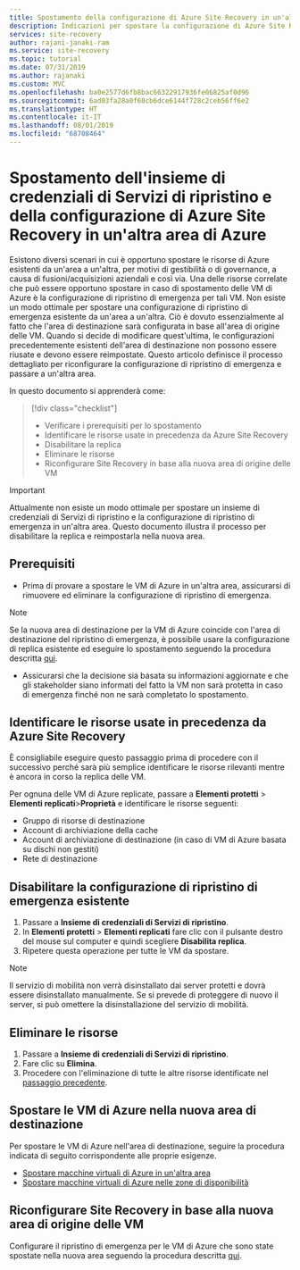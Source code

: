 ```yaml
---
title: Spostamento della configurazione di Azure Site Recovery in un'altra area di Azure | Microsoft Docs
description: Indicazioni per spostare la configurazione di Azure Site Recovery in un'altra area di Azure
services: site-recovery
author: rajani-janaki-ram
ms.service: site-recovery
ms.topic: tutorial
ms.date: 07/31/2019
ms.author: rajanaki
ms.custom: MVC
ms.openlocfilehash: ba0e2577d6fb8bac66322917936fe06825af0d96
ms.sourcegitcommit: 6ad03fa28a0f60cb6dce6144f728c2ceb56ff6e2
ms.translationtype: HT
ms.contentlocale: it-IT
ms.lasthandoff: 08/01/2019
ms.locfileid: "68708464"
---
```

# <a name="moving-recovery-services-vault-and--azure-site-recovery-configuration-to-another-azure-region"></a>Spostamento dell'insieme di credenziali di Servizi di ripristino e della configurazione di Azure Site Recovery in un'altra area di Azure

Esistono diversi scenari in cui è opportuno spostare le risorse di Azure esistenti da un'area a un'altra, per motivi di gestibilità o di governance, a causa di fusioni/acquisizioni aziendali e così via. Una delle risorse correlate che può essere opportuno spostare in caso di spostamento delle VM di Azure è la configurazione di ripristino di emergenza per tali VM. Non esiste un modo ottimale per spostare una configurazione di ripristino di emergenza esistente da un'area a un'altra. Ciò è dovuto essenzialmente al fatto che l'area di destinazione sarà configurata in base all'area di origine delle VM. Quando si decide di modificare quest'ultima, le configurazioni precedentemente esistenti dell'area di destinazione non possono essere riusate e devono essere reimpostate. Questo articolo definisce il processo dettagliato per riconfigurare la configurazione di ripristino di emergenza e passare a un'altra area.

In questo documento si apprenderà come:

> [!div class="checklist"]
> * Verificare i prerequisiti per lo spostamento
> * Identificare le risorse usate in precedenza da Azure Site Recovery 
> * Disabilitare la replica
> * Eliminare le risorse 
> * Riconfigurare Site Recovery in base alla nuova area di origine delle VM

> [!IMPORTANT]
> Attualmente non esiste un modo ottimale per spostare un insieme di credenziali di Servizi di ripristino e la configurazione di ripristino di emergenza in un'altra area. Questo documento illustra il processo per disabilitare la replica e reimpostarla nella nuova area.

## <a name="prerequisites"></a>Prerequisiti

- Prima di provare a spostare le VM di Azure in un'altra area, assicurarsi di rimuovere ed eliminare la configurazione di ripristino di emergenza. 

> [!NOTE]
> Se la nuova area di destinazione per la VM di Azure coincide con l'area di destinazione del ripristino di emergenza, è possibile usare la configurazione di replica esistente ed eseguire lo spostamento seguendo la procedura descritta [qui](azure-to-azure-tutorial-migrate.md). 

- Assicurarsi che la decisione sia basata su informazioni aggiornate e che gli stakeholder siano informati del fatto la VM non sarà protetta in caso di emergenza finché non ne sarà completato lo spostamento. 

## <a name="identify-the-resources-that-were-used-by-azure-site-recovery"></a>Identificare le risorse usate in precedenza da Azure Site Recovery
È consigliabile eseguire questo passaggio prima di procedere con il successivo perché sarà più semplice identificare le risorse rilevanti mentre è ancora in corso la replica delle VM.

Per ognuna delle VM di Azure replicate, passare a **Elementi protetti** > **Elementi replicati**>**Proprietà** e identificare le risorse seguenti:

- Gruppo di risorse di destinazione
- Account di archiviazione della cache
- Account di archiviazione di destinazione (in caso di VM di Azure basata su dischi non gestiti) 
- Rete di destinazione


## <a name="disable-existing-disaster-recovery-configuration"></a>Disabilitare la configurazione di ripristino di emergenza esistente

1. Passare a **Insieme di credenziali di Servizi di ripristino**. 
2.  In **Elementi protetti** > **Elementi replicati** fare clic con il pulsante destro del mouse sul computer e quindi scegliere **Disabilita replica**.
3. Ripetere questa operazione per tutte le VM da spostare.
> [!NOTE]
> Il servizio di mobilità non verrà disinstallato dai server protetti e dovrà essere disinstallato manualmente. Se si prevede di proteggere di nuovo il server, si può omettere la disinstallazione del servizio di mobilità.

## <a name="delete-the-resources"></a>Eliminare le risorse

1. Passare a **Insieme di credenziali di Servizi di ripristino**.
2. Fare clic su **Elimina**.
3. Procedere con l'eliminazione di tutte le altre risorse identificate nel [passaggio precedente](#identify-the-resources-that-were-used-by-azure-site-recovery).
 
## <a name="move-azure-vms-to-the-new-target-region"></a>Spostare le VM di Azure nella nuova area di destinazione

Per spostare le VM di Azure nell'area di destinazione, seguire la procedura indicata di seguito corrispondente alle proprie esigenze.

- [Spostare macchine virtuali di Azure in un'altra area](azure-to-azure-tutorial-migrate.md)
- [Spostare macchine virtuali di Azure nelle zone di disponibilità](move-azure-VMs-AVset-Azone.md)

## <a name="re-set-up-site-recovery-based-on-the-new-source-region-for-the-vms"></a>Riconfigurare Site Recovery in base alla nuova area di origine delle VM

Configurare il ripristino di emergenza per le VM di Azure che sono state spostate nella nuova area seguendo la procedura descritta [qui](azure-to-azure-tutorial-enable-replication.md).
